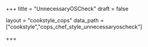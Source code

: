 +++
title = "UnnecessaryOSCheck"
draft = false

layout = "cookstyle_cops"
data_path = ["cookstyle","cops_chef_style_unnecessaryoscheck"]

+++

<!-- The content of this page is automatically generated from the
cops_chef_style_unnecessaryoscheck.yml file in github.com/chef/cookstyle/blob/master/docs-chef-io/data/cookstyle/. -->
